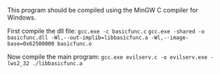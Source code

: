 This program should be compiled using the MinGW C compiler for Windows.<br>

First compile the dll file:
```gcc.exe -c basicfunc.c```
```gcc.exe -shared -o basicfunc.dll -Wl,--out-implib=libbasicfunc.a -Wl,--image-base=0x62500000 basicfunc.o```

Now compile the main program:
```gcc.exe evilserv.c -o evilserv.exe -lws2_32 ./libbasicfunc.a```
